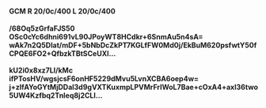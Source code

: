 #### GCM R 20/0c/400 L 20/0c/400
**/68Oq5zGrfaFJS50**<br/>**OSc0cYc6dhni691vL90JPoyWT8HCdkr+6SnmAu5n4sA=**<br/>**wAk7n2Q5DIat/mDF+5bNbDcZkPT7KGLfFW0Md0j/EkBuM620psfwtY50fCPQE6FO2+QfbzkTBtSCeUXl...**<br/><br/>
**kU2i0x8xz7LI/kMc**<br/>**ifPTosHV/wgsjcsF6onHF5229dMvu5LvnXCBA6oep4w=**<br/>**j+zlfAYoGYtMjDDal3d9gVXTKuxmpLPVMrFrIWoL7Bae+cOxA4+axl36two5UW4Kzfbq2TnIeq8j2CLl...**